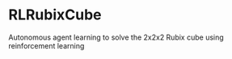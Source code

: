 # RLRubixCube

Autonomous agent learning to solve the 2x2x2 Rubix cube using reinforcement learning
